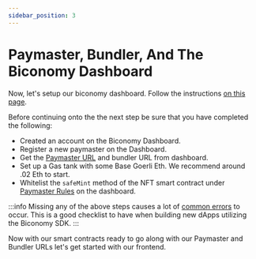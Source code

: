 ```yaml
---
sidebar_position: 3
---
```


# Paymaster, Bundler, And The Biconomy Dashboard

Now, let's setup our biconomy dashboard. Follow the instructions
[on this page](https://legacy-docs.biconomy.io/dashboard).

Before continuing onto the the next step be sure that you have completed the
following:

- Created an account on the Biconomy Dashboard.
- Register a new paymaster on the Dashboard.
- Get the [Paymaster URL](https://legacy-docs.biconomy.io/dashboard) and
  bundler URL from dashboard.
- Set up a Gas tank with some Base Goerli Eth. We recommend around .02 Eth to
  start.
- Whitelist the `safeMint` method of the NFT smart contract under
  [Paymaster Rules](https://legacy-docs.biconomy.io/dashboard/paymasterRules)
  on the dashboard.

:::info Missing any of the above steps causes a lot of
[common errors](docs/troubleshooting/commonerrors.md) to occur. This is a good
checklist to have when building new dApps utilizing the Biconomy SDK. :::

Now with our smart contracts ready to go along with our Paymaster and Bundler
URLs let's get started with our frontend.
